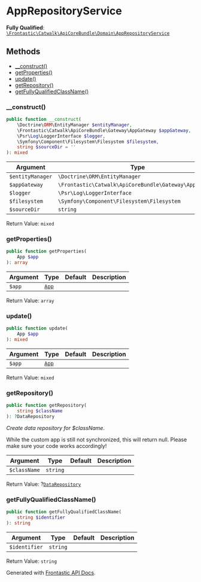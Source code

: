 #  AppRepositoryService

**Fully Qualified**: [`\Frontastic\Catwalk\ApiCoreBundle\Domain\AppRepositoryService`](../../../../src/php/ApiCoreBundle/Domain/AppRepositoryService.php)

## Methods

* [__construct()](#__construct)
* [getProperties()](#getproperties)
* [update()](#update)
* [getRepository()](#getrepository)
* [getFullyQualifiedClassName()](#getfullyqualifiedclassname)

### __construct()

```php
public function __construct(
    \Doctrine\ORM\EntityManager $entityManager,
    \Frontastic\Catwalk\ApiCoreBundle\Gateway\AppGateway $appGateway,
    \Psr\Log\LoggerInterface $logger,
    \Symfony\Component\Filesystem\Filesystem $filesystem,
    string $sourceDir = ''
): mixed
```

Argument|Type|Default|Description
--------|----|-------|-----------
`$entityManager`|`\Doctrine\ORM\EntityManager`||
`$appGateway`|`\Frontastic\Catwalk\ApiCoreBundle\Gateway\AppGateway`||
`$logger`|`\Psr\Log\LoggerInterface`||
`$filesystem`|`\Symfony\Component\Filesystem\Filesystem`||
`$sourceDir`|`string`|`''`|

Return Value: `mixed`

### getProperties()

```php
public function getProperties(
    App $app
): array
```

Argument|Type|Default|Description
--------|----|-------|-----------
`$app`|[`App`](App.md)||

Return Value: `array`

### update()

```php
public function update(
    App $app
): mixed
```

Argument|Type|Default|Description
--------|----|-------|-----------
`$app`|[`App`](App.md)||

Return Value: `mixed`

### getRepository()

```php
public function getRepository(
    string $className
): ?DataRepository
```

*Create data repository for $className.*

While the custom app is still not synchronized, this will return null.
Please make sure your code works accordingly!

Argument|Type|Default|Description
--------|----|-------|-----------
`$className`|`string`||

Return Value: ?[`DataRepository`](DataRepository.md)

### getFullyQualifiedClassName()

```php
public function getFullyQualifiedClassName(
    string $identifier
): string
```

Argument|Type|Default|Description
--------|----|-------|-----------
`$identifier`|`string`||

Return Value: `string`

Generated with [Frontastic API Docs](https://github.com/FrontasticGmbH/apidocs).

